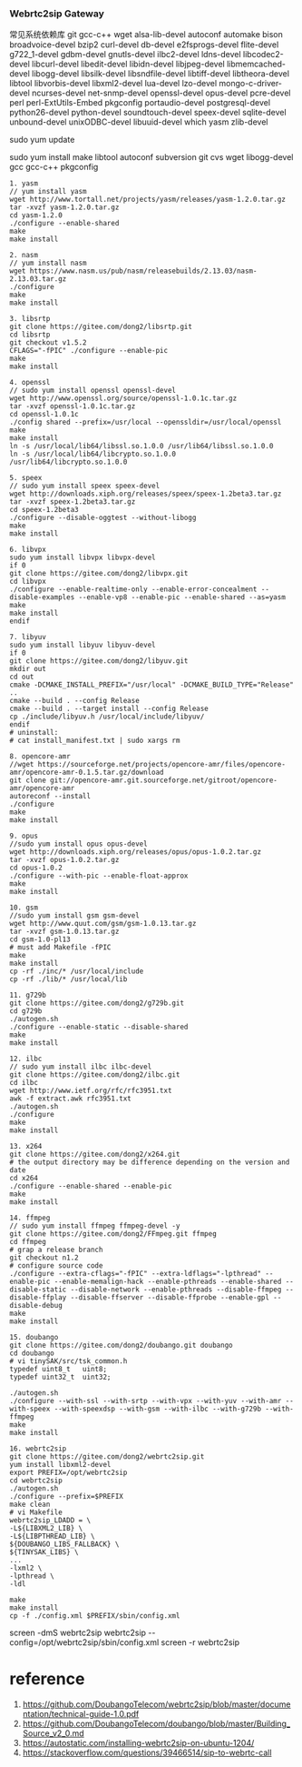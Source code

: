 ### Webrtc2sip Gateway

常见系统依赖库 git gcc-c++ wget alsa-lib-devel autoconf automake bison broadvoice-devel bzip2 curl-devel db-devel e2fsprogs-devel flite-devel g722_1-devel gdbm-devel gnutls-devel ilbc2-devel ldns-devel libcodec2-devel libcurl-devel libedit-devel libidn-devel libjpeg-devel libmemcached-devel libogg-devel libsilk-devel libsndfile-devel libtiff-devel libtheora-devel libtool libvorbis-devel libxml2-devel lua-devel lzo-devel mongo-c-driver-devel ncurses-devel net-snmp-devel openssl-devel opus-devel pcre-devel perl perl-ExtUtils-Embed pkgconfig portaudio-devel postgresql-devel python26-devel python-devel soundtouch-devel speex-devel sqlite-devel unbound-devel unixODBC-devel libuuid-devel which yasm zlib-devel

sudo yum update  

sudo yum install make libtool autoconf subversion git cvs wget libogg-devel gcc gcc-c++ pkgconfig  

```
1. yasm
// yum install yasm
wget http://www.tortall.net/projects/yasm/releases/yasm-1.2.0.tar.gz
tar -xvzf yasm-1.2.0.tar.gz
cd yasm-1.2.0
./configure --enable-shared
make
make install

2. nasm
// yum install nasm
wget https://www.nasm.us/pub/nasm/releasebuilds/2.13.03/nasm-2.13.03.tar.gz
./configure
make
make install
 
3. libsrtp
git clone https://gitee.com/dong2/libsrtp.git
cd libsrtp
git checkout v1.5.2
CFLAGS="-fPIC" ./configure --enable-pic
make
make install

4. openssl
// sudo yum install openssl openssl-devel
wget http://www.openssl.org/source/openssl-1.0.1c.tar.gz
tar -xvzf openssl-1.0.1c.tar.gz
cd openssl-1.0.1c
./config shared --prefix=/usr/local --openssldir=/usr/local/openssl
make
make install
ln -s /usr/local/lib64/libssl.so.1.0.0 /usr/lib64/libssl.so.1.0.0
ln -s /usr/local/lib64/libcrypto.so.1.0.0 /usr/lib64/libcrypto.so.1.0.0

5. speex
// sudo yum install speex speex-devel
wget http://downloads.xiph.org/releases/speex/speex-1.2beta3.tar.gz
tar -xvzf speex-1.2beta3.tar.gz
cd speex-1.2beta3
./configure --disable-oggtest --without-libogg
make
make install

6. libvpx
sudo yum install libvpx libvpx-devel
if 0
git clone https://gitee.com/dong2/libvpx.git
cd libvpx
./configure --enable-realtime-only --enable-error-concealment --disable-examples --enable-vp8 --enable-pic --enable-shared --as=yasm
make
make install
endif

7. libyuv
sudo yum install libyuv libyuv-devel
if 0
git clone https://gitee.com/dong2/libyuv.git
mkdir out
cd out
cmake -DCMAKE_INSTALL_PREFIX="/usr/local" -DCMAKE_BUILD_TYPE="Release" ..
cmake --build . --config Release
cmake --build . --target install --config Release
cp ./include/libyuv.h /usr/local/include/libyuv/
endif
# uninstall:
# cat install_manifest.txt | sudo xargs rm

8. opencore-amr
//wget https://sourceforge.net/projects/opencore-amr/files/opencore-amr/opencore-amr-0.1.5.tar.gz/download
git clone git://opencore-amr.git.sourceforge.net/gitroot/opencore-amr/opencore-amr
autoreconf --install
./configure
make
make install

9. opus
//sudo yum install opus opus-devel
wget http://downloads.xiph.org/releases/opus/opus-1.0.2.tar.gz
tar -xvzf opus-1.0.2.tar.gz
cd opus-1.0.2
./configure --with-pic --enable-float-approx
make
make install

10. gsm
//sudo yum install gsm gsm-devel
wget http://www.quut.com/gsm/gsm-1.0.13.tar.gz
tar -xvzf gsm-1.0.13.tar.gz
cd gsm-1.0-pl13
# must add Makefile -fPIC
make
make install
cp -rf ./inc/* /usr/local/include
cp -rf ./lib/* /usr/local/lib

11. g729b
git clone https://gitee.com/dong2/g729b.git
cd g729b
./autogen.sh
./configure --enable-static --disable-shared
make
make install

12. ilbc 
// sudo yum install ilbc ilbc-devel
git clone https://gitee.com/dong2/ilbc.git
cd ilbc
wget http://www.ietf.org/rfc/rfc3951.txt
awk -f extract.awk rfc3951.txt
./autogen.sh
./configure
make
make install

13. x264
git clone https://gitee.com/dong2/x264.git
# the output directory may be difference depending on the version and date
cd x264
./configure --enable-shared --enable-pic
make
make install

14. ffmpeg
// sudo yum install ffmpeg ffmpeg-devel -y
git clone https://gitee.com/dong2/FFmpeg.git ffmpeg
cd ffmpeg
# grap a release branch
git checkout n1.2
# configure source code
./configure --extra-cflags="-fPIC" --extra-ldflags="-lpthread" --enable-pic --enable-memalign-hack --enable-pthreads --enable-shared --disable-static --disable-network --enable-pthreads --disable-ffmpeg --disable-ffplay --disable-ffserver --disable-ffprobe --enable-gpl --disable-debug
make
make install

15. doubango
git clone https://gitee.com/dong2/doubango.git doubango
cd doubango
# vi tinySAK/src/tsk_common.h
typedef uint8_t   uint8;
typedef uint32_t  uint32;

./autogen.sh
./configure --with-ssl --with-srtp --with-vpx --with-yuv --with-amr --with-speex --with-speexdsp --with-gsm --with-ilbc --with-g729b --with-ffmpeg
make
make install

16. webrtc2sip
git clone https://gitee.com/dong2/webrtc2sip.git
yum install libxml2-devel
export PREFIX=/opt/webrtc2sip
cd webrtc2sip
./autogen.sh
./configure --prefix=$PREFIX
make clean
# vi Makefile
webrtc2sip_LDADD = \
-L${LIBXML2_LIB} \
-L${LIBPTHREAD_LIB} \
${DOUBANGO_LIBS_FALLBACK} \
${TINYSAK_LIBS} \
...
-lxml2 \
-lpthread \
-ldl

make
make install
cp -f ./config.xml $PREFIX/sbin/config.xml
```

screen -dmS webrtc2sip webrtc2sip --config=/opt/webrtc2sip/sbin/config.xml
screen -r webrtc2sip

# reference
1. https://github.com/DoubangoTelecom/webrtc2sip/blob/master/documentation/technical-guide-1.0.pdf
2. https://github.com/DoubangoTelecom/doubango/blob/master/Building_Source_v2_0.md
3. https://autostatic.com/installing-webrtc2sip-on-ubuntu-1204/
4. https://stackoverflow.com/questions/39466514/sip-to-webrtc-call



